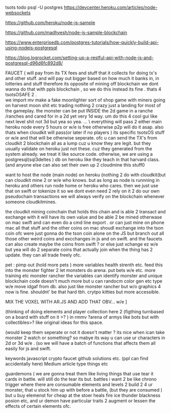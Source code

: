 tsots todo 
 psql -U postgres
https://devcenter.heroku.com/articles/node-websockets

https://github.com/heroku/node-js-sample

https://github.com/madhvesh/node-js-sample-blockchain

https://www.enterprisedb.com/postgres-tutorials/how-quickly-build-api-using-nodejs-postgresql

https://blog.logrocket.com/setting-up-a-restful-api-with-node-js-and-postgresql-d96d6fc892d8/

FAUCET ( will pay from its TX fees and stuff that it collects for doing tx's and other stuff. and will pay out bigger based on how much it banks in, 
in lotteries and stuff therefore its opposite of mining off blockchain we dont wanna do that with ppls blockchain , so we do this instead its fine . thats
4 tsotsOSAFE 2 . 
\
we import mv make a fake moonlighter sort of shop game with miners going on harvest moon shit etc trading 
nothing 2 crazy just a landing for most of the gameplay. 
the monster can be put INSIDE the 2d game in a ranche /ranches and cared for in a 2d yet very 1d way. 
um do this 4 cool gui like next level shit not 3d but yea so yea. ... 
\\
everything will pass 2 either main heroku node every 5 hours or w/e is free otherwise p2p will do it asap. 
also thats when cloudkit will pass(or later if no players ) its specific tsotsOS stuff or w/e 
and that will be otherwise seperate. ofc u can send the TX's from cloudkit 2 blockchain all as a lump cuz u know they are legit. 
but they usually validate on heroku just not these. cuz they generated from the system already. we treat it like source code. 
otherwise, we are using a postgresql(sql3deltes ) db on heroku like they teach in that harvard class. (and anyone else can also set their own up 2 cloudmine this stuff0

want to host the node (main node) on heroku (nothing 2 do with cloudkit(but can cloudkit mine 2 or w/e who knows.
but as long as node is runnning in heroku and others run node home or heroku who cares. then we just use that on swift or tokenize it so
we dont even need 2 rely on it 2 do our own pseudochain transactions we will always verify on the blockchain whenever someone cloudkitmines.

the cloudkit mining coinchain that holds this chain and is able 2 transact and exchange with it will have its own value and be able 2 be mined otherwase on mac swift and can even do a cmd line export . or can just mine on phone mac all that stuff and the other coins on mac shoudl exchange into the tson coin ofc were just gonna do the tson coin alone on the JS but branch out all those other weird coins and excchanges in js and on swift. 
and the faucets can also create maybe the coins from swift ? or else just xchange ez w/e but yea will do 2 separate coins that actually join when the
thing has 2 update. they can all trade freely ofc. 

pet : pimp out (hold more pets ) more variables health strenth etc. feed this into the monster fighter 2 let monsters do arena. put bets w/e etc. more training etc monster rancher the variables can identify monster and unique blockchain code
doesn't much more but u can randocm color gen etc type w/e move idgaf from db. also just like monster rancher but w/o graphics 4 now is fine. shouldnt' be that hard tbh. crytpo kitties but more accessible. 


MIX THE VOXEL WITH AR.JS AND ADD THAT OBV... w/e 
]


(thinking of doing elements and player collection here 2 (figthing turnbased on a board with stuff on it >? ) in rmmv ?arena of armys like bots but with collectibles>?
like original ideas for this space. 

(would keep them seperate or not it doesn't matter ? its nice when ican take monster 2 watch or something? 
so mabye its way u can use ur characters in 2d or 3d w/e . 
(so we will have a batch of functions that affects them all easily for js and swift. 


keywords javascript crypto faucet github solutions etc. (ppl can find accidentally here) 
Medium article type things etc





guardemons ( we are gonna treat them like living things that use tear it cards in battle. 
will still do the tear its but. 
battles i want 2 be like chrono trigger where there are consumable elements and levels 2 build 2 4 ur monster, that u stock him up with 
before a battle, (but they are consumed ) but u buy elemenst for cheap at the stoer heals fire ice thunder blackness posion etc, 
and ur demon have particular traits 2 augment or lessen the effects of certain elements  ofc. 
